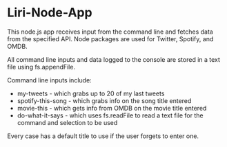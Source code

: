 # Liri-Node-App

This node.js app receives input from the command line and fetches data from the specified API. Node packages are used for Twitter, Spotify, and OMDB. 

All command line inputs and data logged to the console are stored in a text file using fs.appendFile.

Command line inputs include:
- my-tweets - which grabs up to 20 of my last tweets
- spotify-this-song - which grabs info on the song title entered 
- movie-this - which gets info from OMDB on the movie title entered
- do-what-it-says - which uses fs.readFile to read a text file for the command and selection to be used

Every case has a default title to use if the user forgets to enter one.
